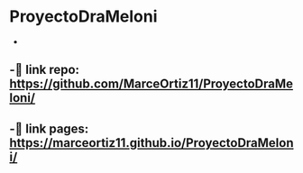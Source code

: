 # ProyectoDraMeloni
-
-👀 link repo: https://github.com/MarceOrtiz11/ProyectoDraMeloni/
-
-🚀 link pages: https://marceortiz11.github.io/ProyectoDraMeloni/
-

